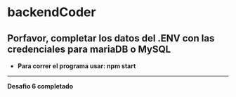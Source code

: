 # backendCoder

## Porfavor, completar los datos del .ENV con las credenciales para mariaDB o MySQL
* **Para correr el programa usar: npm start**


--- 

**Desafio 6 completado**


